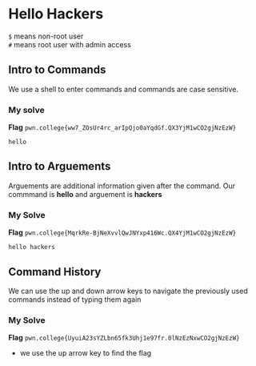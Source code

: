 # Hello Hackers
`$` means non-root user<br>
`#` means root user with admin access

## Intro to Commands
We use a shell to enter commands and commands are case sensitive.

### My solve
**Flag** `pwn.college{ww7_ZOsUr4rc_arIpQjo0aYqdGf.QX3YjM1wCO2gjNzEzW}`

```
hello
```

## Intro to Arguements
Arguements are additional information given after the command. Our commmand is **hello** and arguement is **hackers**

### My Solve
**Flag** `pwn.college{MqrkRe-BjNeXvvlQwJNYxp416Wc.QX4YjM1wCO2gjNzEzW}`

```
hello hackers
```

## Command History
We can use the up and down arrow keys to navigate the previously used commands instead of typing them again

### My Solve
**Flag** `pwn.college{UyuiA23sYZLbn65fk3Uhj1e97fr.0lNzEzNxwCO2gjNzEzW}`
- we use the up arrow key to find the flag